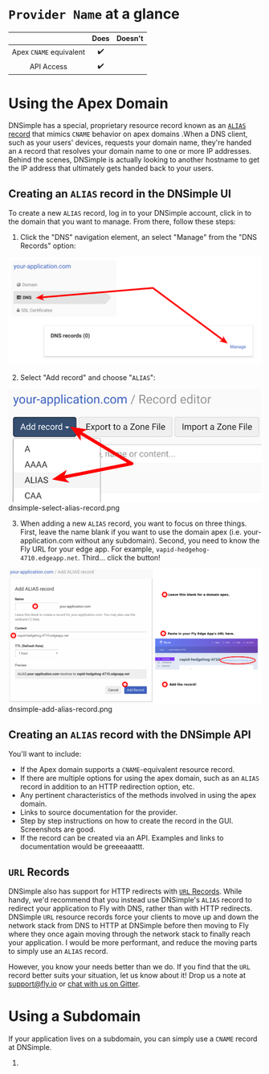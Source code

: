 # `Provider Name` at a glance

 |   | Does | Doesn't |
 | :---: | :---: | :---: |
 | Apex `CNAME` equivalent | :heavy_check_mark: |  |
 | API Access | :heavy_check_mark:|  |

# Using the Apex Domain

DNSimple has a special, proprietary resource  record known as an [`ALIAS` record](https://support.dnsimple.com/articles/alias-record/) that mimics `CNAME` behavior on apex domains .When a DNS client, such as your users' devices, requests your domain name, they're handed an `A` record that resolves your domain name to one or more IP addresses. Behind the scenes, DNSimple is actually looking to another hostname to get the IP address that ultimately gets handed back to your users.

## Creating an `ALIAS` record in the DNSimple UI
To create a new `ALIAS` record, log in to your DNSimple account, click in to the domain that you want to manage. From there, follow these steps:

1. Click the "DNS" navigation element, an select "Manage" from the "DNS Records" option:

![DNSimple - Manage DNS Records for your Domain](./screenshots/dnsimple/dnsimple-manage-dns-records.png "DNSimple - Manage DNS Records for your Domain")


2. Select "Add record" and choose "`ALIAS`":

![DNSimple - Select New Alias Record](./screenshots/dnsimple/dnsimple-select-alias-record.png "DNSimple - Select New Alias Record")
dnsimple-select-alias-record.png

3. When adding a new `ALIAS` record, you want to focus on three things. First, leave the name blank if you want to use the domain apex (i.e. your-application.com without any subdomain). Second, you need to know the Fly URL for your edge app. For example, `vapid-hedgehog-4710.edgeapp.net`. Third... click the button!

![DNSimple - Add a New ALIAS Record](./screenshots/dnsimple/dnsimple-add-alias-record.png "DNSimple - Add ALIAS Record (Forgive me designers, for I have sinned)")
dnsimple-add-alias-record.png

## Creating an `ALIAS` record with the DNSimple API


You'll want to include:
- If the Apex domain supports a `CNAME`-equivalent resource record.
- If there are multiple options for using the apex domain, such as an `ALIAS` record in addition to an HTTP redirection option, etc.
- Any pertinent characteristics of the methods involved in using the apex domain.
- Links to source documentation for the provider.
- Step by step instructions on how to create the record in the GUI. Screenshots are good.
- If the record can be created via an API. Examples and links to documentation would be greeeaaattt.

## `URL` Records

DNSimple also has support for HTTP redirects with [`URL` Records](https://support.dnsimple.com/articles/url-record/). While handy, we'd recommend that you instead use DNSimple's `ALIAS` record to redirect your application to Fly with DNS, rather than with HTTP redirects. DNSimple `URL` resource records force your clients to move up and down the network stack from DNS to HTTP at DNSimple before then moving to Fly where they once again moving through the network stack to finally reach your application. I would be more performant, and reduce the moving parts to simply use an `ALIAS` record.

However, you know your needs better than we do. If you find that the `URL` record better suits your situation, let us know about it! Drop us a note at [support@fly.io](mailto:support@fly.io) or [chat with us on Gitter](https://gitter.im/superfly/fly).


# Using a Subdomain

If your application lives on a subdomain, you can simply use a `CNAME` record at DNSimple.

1. 

